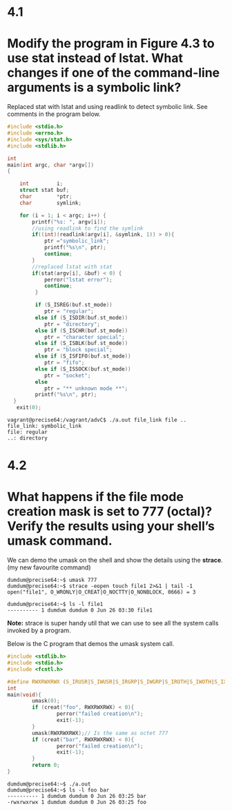 # 4.1
# Modify the program in Figure 4.3 to use stat instead of lstat. What changes if one of the command-line arguments is a symbolic link?

Replaced stat with lstat and using readlink to detect symbolic link. See comments in the program below.

```c
#include <stdio.h>
#include <errno.h>
#include <sys/stat.h>
#include <stdlib.h>

int
main(int argc, char *argv[])
{

    int         i;
    struct stat buf;
    char        *ptr;
    char        symlink;

    for (i = 1; i < argc; i++) {
        printf("%s: ", argv[i]);
        //using readlink to find the symlink
        if((int)(readlink(argv[i], &symlink, 1)) > 0){
            ptr ="symbolic_link";
            printf("%s\n", ptr);
            continue;
        }
        //replaced lstat with stat
        if(stat(argv[i], &buf) < 0) {
            perror("lstat error");
            continue;
         }

         if (S_ISREG(buf.st_mode))
            ptr = "regular";
         else if (S_ISDIR(buf.st_mode))
            ptr = "directory";
         else if (S_ISCHR(buf.st_mode))
            ptr = "character special";
         else if (S_ISBLK(buf.st_mode))
            ptr = "block special";
         else if (S_ISFIFO(buf.st_mode))
            ptr = "fifo";
         else if (S_ISSOCK(buf.st_mode))
            ptr = "socket";
         else
            ptr = "** unknown mode **";
         printf("%s\n", ptr);
  }
   exit(0);
```
```
vagrant@precise64:/vagrant/advC$ ./a.out file_link file ..
file_link: symbolic_link
file: regular
..: directory
```
# 4.2
# What happens if the file mode creation mask is set to 777 (octal)? Verify the results using your shell’s umask command.
We can demo the umask on the shell and show the details using the **strace**. (my new favourite command)
```
dumdum@precise64:~$ umask 777
dumdum@precise64:~$ strace -eopen touch file1 2>&1 | tail -1
open("file1", O_WRONLY|O_CREAT|O_NOCTTY|O_NONBLOCK, 0666) = 3

dumdum@precise64:~$ ls -l file1
---------- 1 dumdum dumdum 0 Jun 26 03:30 file1
```
**Note:** strace is super handy util that we can use to see all the system calls invoked by a program.

Below is the C program that demos the umask system call.  
```c
#include <stdlib.h>
#include <stdio.h>
#include <fcntl.h>

#define RWXRWXRWX (S_IRUSR|S_IWUSR|S_IRGRP|S_IWGRP|S_IROTH|S_IWOTH|S_IXUSR|S_IXGRP|S_IXOTH)
int
main(void){
        umask(0);
        if (creat("foo", RWXRWXRWX) < 0){
                perror("failed creation\n");
                exit(-1);
        }
        umask(RWXRWXRWX);// Is the same as octet 777
        if (creat("bar", RWXRWXRWX) < 0){
                perror("failed creation\n");
                exit(-1);
        }
        return 0;
}
```
```
dumdum@precise64:~$ ./a.out
dumdum@precise64:~$ ls -l foo bar
---------- 1 dumdum dumdum 0 Jun 26 03:25 bar
-rwxrwxrwx 1 dumdum dumdum 0 Jun 26 03:25 foo
```
